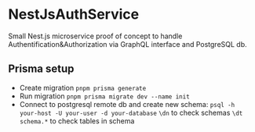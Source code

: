 # NestJsAuthService

Small Nest.js microservice proof of concept to handle Authentification&amp;Authorization via GraphQL interface and PostgreSQL db.

## Prisma setup

- Create migration
  `pnpm prisma generate`
- Run migration
  `pnpm prisma migrate dev --name init`
- Connect to postgresql remote db and create new schema:
  `psql -h your-host -U your-user -d your-database`
  `\dn` to check schemas
  `\dt schema.*` to check tables in schema
